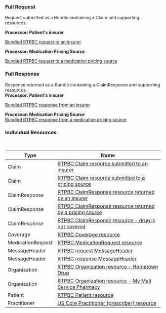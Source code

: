 ### Full Request
Request submitted as a Bundle containing a Claim and supporting resources. 
<br/>

**Processor: Patient's insurer**
<br/>

<a href="Bundle-rtpbc-bundle-request-03-w-header.html">Bundled RTPBC request to an insurer</a>



**Processor: Medication Pricing Source**
<br/>

<a href="Bundle-rtpbc-bundle-request-03-price-source.html">Bundled RTPBC request to a medication pricing source</a>

### Full Response
Response returned as a Bundle containing a ClaimResponse and supporting resources.
<br/>
**Processor: Patient's insurer**
<br/>

<a href="Bundle-rtpbc-bundle-response-03-w-header.html">Bundled RTPBC response from an insurer</a>



**Processor: Medication Pricing Source**<br/><a href="Bundle-rtpbc-bundle-response-03-price-source.html">Bundled RTPBC response from a medication pricing source</a>



### Individual Resources

<table>
<thead>
<tr>
<th>Type</th>
<th>Name</th>
</tr>
</thead>
<tbody>
<tr>
<td>Claim</td>
<td><a href="Claim-rtpbc-claim-03.html">RTPBC Claim resource submitted to an insurer</a></td>
</tr>
<tr>
<td>Claim</td>
<td><a href="Claim-rtpbc-claim-03-price-source.html">RTPBC Claim resource submitted to a pricing source</a></td>
</tr>
<tr>
<td>ClaimResponse</td>
<td><a href="ClaimResponse-rtpbc-claim-response-03.html">RTPBC ClaimResponse resource returned by an insurer</a></td>
</tr>
<tr>
<td>ClaimResponse</td>
<td><a href="ClaimResponse-rtpbc-claim-response-03-price-source.html">RTPBC ClaimResponse resource returned by a pricing source</a></td>
</tr>
<tr>
<td>ClaimResponse</td>
<td><a href="ClaimResponse-rtpbc-claim-response-not-covered.html">RTPBC ClaimResponse resource - drug is not covered</a></td>
</tr>
<tr>
<td>Coverage</td>
<td><a href="Coverage-rtpbc-coverage-03.html">RTPBC Coverage resource</a></td>
</tr>
<tr>
<td>MedicationRequest</td>
<td><a href="MedicationRequest-rtpbc-medicationrequest-03.html">RTPBC MedicationRequest resource</a></td>
</tr>
<tr>
<td>MessageHeader</td>
<td><a href="MessageHeader-rtpbc-request-message-header-01.html">RTPBC request MessageHeader</a></td>
</tr>
<tr>
<td>MessageHeader</td>
<td><a href="MessageHeader-rtpbc-response-message-header-01.html">RTPBC response MessageHeader</a></td>
</tr>
<tr>
<td>Organization</td>
<td><a href="Organization-rtpbc-organization-03.html">RTPBC Organization resource - Hometown Drug</a></td>
</tr>
<tr>
<td>Organization</td>
<td><a href="Organization-rtpbc-organization-03m.html">RTPBC Organization resource - My Mail Service Pharmacy</a></td>
</tr>
<tr>
<td>Patient</td>
<td><a href="Patient-rtpbc-patient-03.html">RTPBC Patient resource</a></td>
</tr>
<tr>
<td>Practitioner</td>
<td><a href="Practitioner-rtpbc-practitioner-03.html">US Core Practitioner (prescriber) resource</a></td>
</tr>




<br/>
